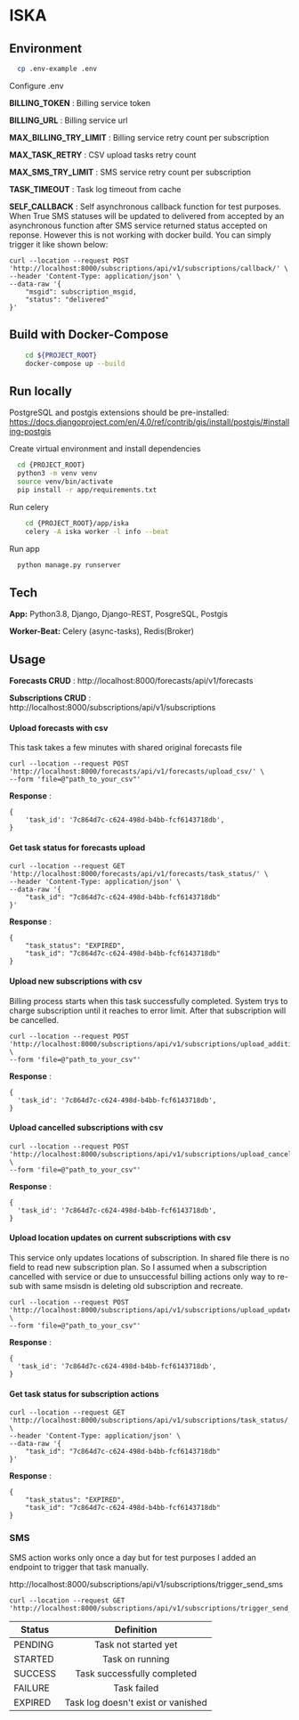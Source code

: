 # ISKA

## Environment

```bash
  cp .env-example .env
```

Configure .env 

**BILLING_TOKEN** : Billing service token

**BILLING_URL** : Billing service url

**MAX_BILLING_TRY_LIMIT** : Billing service retry count per subscription

**MAX_TASK_RETRY**  : CSV upload tasks retry count

**MAX_SMS_TRY_LIMIT** : SMS service retry count per subscription

**TASK_TIMEOUT**  : Task log timeout from cache

**SELF_CALLBACK** : Self asynchronous callback function for test purposes. When True SMS statuses will be updated to delivered from accepted by an asynchronous function after SMS service returned status accepted on reponse. However this is not working with docker build. You can simply trigger it like shown below:


```
curl --location --request POST 'http://localhost:8000/subscriptions/api/v1/subscriptions/callback/' \
--header 'Content-Type: application/json' \
--data-raw '{
    "msgid": subscription_msgid,
    "status": "delivered"
}'
```

## Build with Docker-Compose

```bash
    cd ${PROJECT_ROOT}
    docker-compose up --build
```

## Run locally

PostgreSQL and postgis extensions should be pre-installed:
https://docs.djangoproject.com/en/4.0/ref/contrib/gis/install/postgis/#installing-postgis


Create virtual environment and install dependencies

```bash
  cd {PROJECT_ROOT}
  python3 -m venv venv
  source venv/bin/activate
  pip install -r app/requirements.txt

```

Run celery 

```bash
    cd {PROJECT_ROOT}/app/iska
    celery -A iska worker -l info --beat 
```

Run app

```bash
  python manage.py runserver
```

## Tech

**App:** Python3.8, Django, Django-REST, PosgreSQL, Postgis

**Worker-Beat:** Celery (async-tasks), Redis(Broker)

## Usage
 
**Forecasts CRUD**  : http://localhost:8000/forecasts/api/v1/forecasts

**Subscriptions CRUD**  : http://localhost:8000/subscriptions/api/v1/subscriptions

#### Upload forecasts with csv

This task takes a few minutes with shared original forecasts file
```
curl --location --request POST 'http://localhost:8000/forecasts/api/v1/forecasts/upload_csv/' \
--form 'file=@"path_to_your_csv"'
```

**Response**	:

```
{
	'task_id': '7c864d7c-c624-498d-b4bb-fcf6143718db',
}
```

#### Get task status for forecasts upload

```
curl --location --request GET 'http://localhost:8000/forecasts/api/v1/forecasts/task_status/' \
--header 'Content-Type: application/json' \
--data-raw '{
    "task_id": "7c864d7c-c624-498d-b4bb-fcf6143718db"
}'
```

**Response**	:
```
{
    "task_status": "EXPIRED",
    "task_id": "7c864d7c-c624-498d-b4bb-fcf6143718db"
}
```

#### Upload new subscriptions with csv

Billing process starts when this task successfully completed. System trys to charge subscription until it reaches to error limit. After that subscription will be cancelled.

```
curl --location --request POST 'http://localhost:8000/subscriptions/api/v1/subscriptions/upload_additions_csv/' \
--form 'file=@"path_to_your_csv"'
```

**Response**  :

```
{
  'task_id': '7c864d7c-c624-498d-b4bb-fcf6143718db',
}
```


#### Upload cancelled subscriptions with csv

```
curl --location --request POST 'http://localhost:8000/subscriptions/api/v1/subscriptions/upload_cancellations_csv/' \
--form 'file=@"path_to_your_csv"'
```

**Response**  :

```
{
  'task_id': '7c864d7c-c624-498d-b4bb-fcf6143718db',
}
```

#### Upload location updates on current subscriptions with csv
This service only updates locations of subscription. In shared file there is no field to read new subscription plan. So I assumed when a subscription cancelled with service or due to unsuccessful billing actions only way to re-sub with same msisdn is deleting old subscription and recreate.

```
curl --location --request POST 'http://localhost:8000/subscriptions/api/v1/subscriptions/upload_updates_csv/' \
--form 'file=@"path_to_your_csv"'
```

**Response**  :

```
{
  'task_id': '7c864d7c-c624-498d-b4bb-fcf6143718db',
}
```

#### Get task status for subscription actions

```
curl --location --request GET 'http://localhost:8000/subscriptions/api/v1/subscriptions/task_status/' \
--header 'Content-Type: application/json' \
--data-raw '{
    "task_id": "7c864d7c-c624-498d-b4bb-fcf6143718db"
}'
```

**Response**  :
```
{
    "task_status": "EXPIRED",
    "task_id": "7c864d7c-c624-498d-b4bb-fcf6143718db"
}
```


### SMS

SMS action works only once a day but for test purposes I added an endpoint to trigger that task manually. 

http://localhost:8000/subscriptions/api/v1/subscriptions/trigger_send_sms
```
curl --location --request GET 'http://localhost:8000/subscriptions/api/v1/subscriptions/trigger_send_sms/'
```



| Status  | Definition	|
| ------------- |:-------------:|
|	PENDING	|	Task not started yet 	|
|	STARTED	|	Task on running	|
| 	SUCCESS	|	Task successfully completed	|
| 	FAILURE	|	Task failed	|
|   EXPIRED | Task log doesn't exist or vanished |



